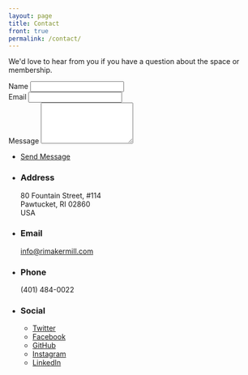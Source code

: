```yaml
---
layout: page
title: Contact
front: true
permalink: /contact/
---
```


<p>We'd love to hear from you if you have a question about the space or membership.</p>
<div class="split style1">
	<section>
		<form method="post" action="#">
			<div class="field half first">
				<label for="name">Name</label>
				<input type="text" name="name" id="name" />
			</div>
			<div class="field half">
				<label for="email">Email</label>
				<input type="text" name="email" id="email" />
			</div>
			<div class="field">
				<label for="message">Message</label>
				<textarea name="message" id="message" rows="5"></textarea>
			</div>
			<ul class="actions">
				<li><a href="" class="button submit">Send Message</a></li>
			</ul>
		</form>
	</section>
	<section>
		<ul class="contact">
			<li>
				<h3>Address</h3>
				<span>80 Fountain Street, #114<br />
				Pawtucket, RI 02860<br />
				USA</span>
			</li>
			<li>
				<h3>Email</h3>
				<a href="#">info@rimakermill.com</a>
			</li>
			<li>
				<h3>Phone</h3>
				<span>(401) 484-0022</span>
			</li>
			<li>
				<h3>Social</h3>
				<ul class="icons">
					<li><a href="https://twitter.com/RIMakerMill" class="fa-twitter"><span class="label">Twitter</span></a></li>
					<li><a href="https://www.facebook.com/OceanStateMakerMill" class="fa-facebook"><span class="label">Facebook</span></a></li>
					<li><a href="https://github.com/rimakermill" class="fa-github"><span class="label">GitHub</span></a></li>
					<li><a href="https://www.instagram.com/ri_mm/" class="fa-instagram"><span class="label">Instagram</span></a></li>
					<li><a href="#" class="fa-linkedin"><span class="label">LinkedIn</span></a></li>
				</ul>
			</li>
		</ul>
	</section>
</div>
